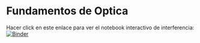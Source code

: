 # Fundamentos de Optica
Hacer click en este enlace para ver el notebook interactivo de interferencia:
[![Binder](https://mybinder.org/badge_logo.svg)](https://mybinder.org/v2/gh/oeolartep/FundamentosdeOptica/HEAD?labpath=interference_chap_3.ipynb)
